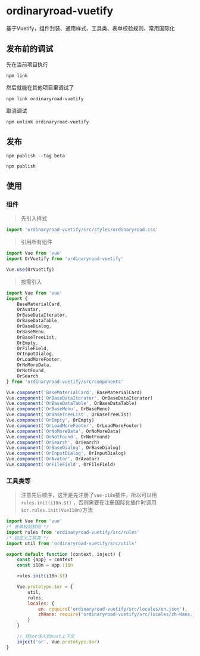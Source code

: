# ordinaryroad-vuetify

基于Vuetify，组件封装、通用样式、工具类、表单校验规则、常用国际化

## 发布前的调试

先在当前项目执行

```shell
npm link
```

然后就能在其他项目里调试了

```shell
npm link ordinaryroad-vuetify
```

取消调试

```shell
npm unlink ordinaryroad-vuetify 
```

## 发布

```shell
npm publish --tag beta
```

```shell
npm publish
```

## 使用

### 组件

> 先引入样式

```javascript
import 'ordinaryroad-vuetify/src/styles/ordinaryroad.css'
```

> 引用所有组件

```javascript
import Vue from 'vue'
import OrVuetify from 'ordinaryroad-vuetify'

Vue.use(OrVuetify)
```

> 按需引入

```javascript
import Vue from 'vue'
import {
    BaseMaterialCard,
    OrAvatar,
    OrBaseDataIterator,
    OrBaseDataTable,
    OrBaseDialog,
    OrBaseMenu,
    OrBaseTreeList,
    OrEmpty,
    OrFileField,
    OrInputDialog,
    OrLoadMoreFooter,
    OrNoMoreData,
    OrNotFound,
    OrSearch
} from 'ordinaryroad-vuetify/src/components'

Vue.component('BaseMaterialCard', BaseMaterialCard)
Vue.component('OrBaseDataIterator', OrBaseDataIterator)
Vue.component('OrBaseDataTable', OrBaseDataTable)
Vue.component('OrBaseMenu', OrBaseMenu)
Vue.component('OrBaseTreeList', OrBaseTreeList)
Vue.component('OrEmpty', OrEmpty)
Vue.component('OrLoadMoreFooter', OrLoadMoreFooter)
Vue.component('OrNoMoreData', OrNoMoreData)
Vue.component('OrNotFound', OrNotFound)
Vue.component('OrSearch', OrSearch)
Vue.component('OrBaseDialog', OrBaseDialog)
Vue.component('OrInputDialog', OrInputDialog)
Vue.component('OrAvatar', OrAvatar)
Vue.component('OrFileField', OrFileField)
```

### 工具类等

> 注意先后顺序，这里是先注册了`vue-i18n`插件，所以可以用`rules.init(i18n.$t)`
> ，否则需要在注册国际化插件时调用`$or.rules.init(VueI18n)`方法

```javascript
import Vue from 'vue'
/* 表单校验规则 */
import rules from 'ordinaryroad-vuetify/src/rules'
/* 自定义工具类 */
import util from 'ordinaryroad-vuetify/src/utils'

export default function (context, inject) {
    const {app} = context
    const i18n = app.i18n

    rules.init(i18n.$t)

    Vue.prototype.$or = {
        util,
        rules,
        locales: {
            en: require('ordinaryroad-vuetify/src/locales/en.json'),
            zhHans: require('ordinaryroad-vuetify/src/locales/zh-Hans.json')
        }
    }

    // 将$or注入到nuxt上下文
    inject('or', Vue.prototype.$or)
}
```
